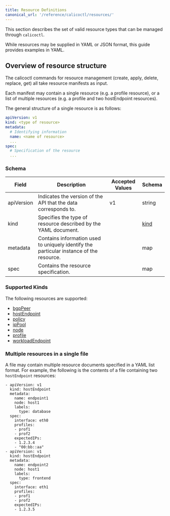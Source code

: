 ```yaml
---
title: Resource Definitions
canonical_url: '/reference/calicoctl/resources/'
---
```


This section describes the set of valid resource types that can be managed
through `calicoctl`.  

While resources may be supplied in YAML or JSON format, this guide provides examples in YAML. 

## Overview of resource structure

The calicoctl commands for resource management (create, apply, delete, replace, get)
all take resource manifests as input.  

Each manifest may contain a single resource 
(e.g. a profile resource), or a list of multiple resources (e.g. a profile and two
hostEndpoint resources).

The general structure of a single resource is as follows:

```yaml
apiVersion: v1
kind: <type of resource>
metadata:
  # Identifying information
  name: <name of resource>
  ...
spec:
  # Specification of the resource
  ... 
```

### Schema 

| Field    | Description           | Accepted Values              | Schema |
|----------|-----------------------|------------------------------|--------|
| apiVersion     | Indicates the version of the API that the data corresponds to. | v1 | string |
| kind     | Specifies the type of resource described by the YAML document. |  | [kind](#supported-kinds) |
| metadata | Contains information used to uniquely identify the particular instance of the resource. | | map |
| spec     | Contains the resource specification. | | map |

### Supported Kinds

The following resources are supported:

- [bgpPeer]({{site.baseurl}}/{{page.version}}/reference/calicoctl/resources/bgppeer)
- [hostEndpoint]({{site.baseurl}}/{{page.version}}/reference/calicoctl/resources/hostendpoint)
- [policy]({{site.baseurl}}/{{page.version}}/reference/calicoctl/resources/policy)
- [ipPool]({{site.baseurl}}/{{page.version}}/reference/calicoctl/resources/ippool)
- [node]({{site.baseurl}}/{{page.version}}/reference/calicoctl/resources/node)
- [profile]({{site.baseurl}}/{{page.version}}/reference/calicoctl/resources/profile)
- [workloadEndpoint]({{site.baseurl}}/{{page.version}}/reference/calicoctl/resources/workloadendpoint)

### Multiple resources in a single file

A file may contain multiple resource documents specified in a YAML list format. For example, the following is the contents of a file containing two `hostEndpoint` resources:

```
- apiVersion: v1
  kind: hostEndpoint
  metadata:
    name: endpoint1
    node: host1
    labels:
      type: database
  spec:
    interface: eth0
    profiles:
    - prof1
    - prof2
    expectedIPs:
    - 1.2.3.4
    - "00:bb::aa"
- apiVersion: v1
  kind: hostEndpoint
  metadata:
    name: endpoint2
    node: host1
    labels:
      type: frontend
  spec:
    interface: eth1
    profiles:
    - prof1
    - prof2
    expectedIPs:
    - 1.2.3.5
```
